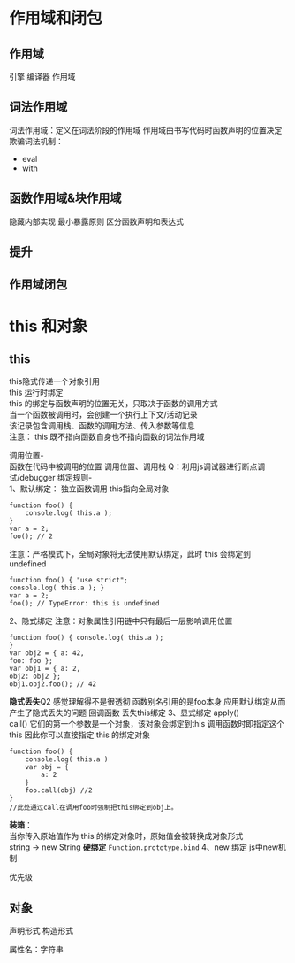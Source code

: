 # 作用域和闭包
## 作用域
引擎 编译器 作用域
## 词法作用域
词法作用域：定义在词法阶段的作用域
作用域由书写代码时函数声明的位置决定
欺骗词法机制：
- eval
- with
## 函数作用域&块作用域
隐藏内部实现 最小暴露原则
区分函数声明和表达式
## 提升

## 作用域闭包

# this 和对象
## this
this隐式传递一个对象引用  
this 运行时绑定  
this 的绑定与函数声明的位置无关，只取决于函数的调用方式  
当一个函数被调用时，会创建一个执行上下文/活动记录  
该记录包含调用栈、函数的调用方法、传入参数等信息  
注意： this 既不指向函数自身也不指向函数的词法作用域  

调用位置-  
函数在代码中被调用的位置
调用位置、调用栈
Q：利用js调试器进行断点调试/debugger
绑定规则-  
1、默认绑定： 独立函数调用
this指向全局对象
```
function foo() { 
    console.log( this.a );
}
var a = 2; 
foo(); // 2
```
注意：严格模式下，全局对象将无法使用默认绑定，此时 this 会绑定到 undefined
```
function foo() { "use strict";
console.log( this.a ); }
var a = 2;
foo(); // TypeError: this is undefined
```
2、隐式绑定
注意：对象属性引用链中只有最后一层影响调用位置
```
function foo() { console.log( this.a );
}
var obj2 = { a: 42,
foo: foo };
var obj1 = { a: 2,
obj2: obj2 };
obj1.obj2.foo(); // 42
```
**隐式丢失**Q2 感觉理解得不是很透彻
函数别名引用的是foo本身 应用默认绑定从而产生了隐式丢失的问题
回调函数 丢失this绑定
3、显式绑定
apply()  
call()
它们的第一个参数是一个对象，该对象会绑定到this 调用函数时即指定这个this
因此你可以直接指定 this 的绑定对象
```
function foo() {
    console.log( this.a )
    var obj = {
        a: 2
    }
    foo.call(obj) //2
}
//此处通过call在调用foo时强制把this绑定到obj上。
```
**装箱**：  
当你传入原始值作为 this 的绑定对象时，原始值会被转换成对象形式  
string -> new String
**硬绑定** 
`Function.prototype.bind`
4、new 绑定
js中new机制

优先级

## 对象
声明形式 构造形式

属性名：字符串